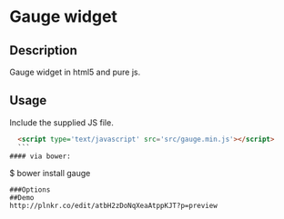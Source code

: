 # Gauge widget
## Description
Gauge widget in html5 and pure js.
## Usage
Include the supplied JS file.
  ```html
    <script type='text/javascript' src='src/gauge.min.js'></script>
    ```
#### via bower:
```
$ bower install gauge
```
###Options
##Demo 
http://plnkr.co/edit/atbH2zDoNqXeaAtppKJT?p=preview
